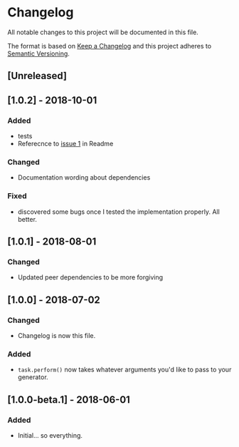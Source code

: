 # Changelog
All notable changes to this project will be documented in this file.

The format is based on [Keep a Changelog](http://keepachangelog.com/en/1.0.0/)
and this project adheres to [Semantic Versioning](http://semver.org/spec/v2.0.0.html).

## [Unreleased]

## [1.0.2] - 2018-10-01
### Added
- tests
- Referecnce to [issue 1](https://github.com/happycollision/angular-concurrency/issues/1) in Readme
### Changed
- Documentation wording about dependencies
### Fixed
- discovered some bugs once I tested the implementation properly. All better.

## [1.0.1] - 2018-08-01
### Changed
- Updated peer dependencies to be more forgiving

## [1.0.0] - 2018-07-02
### Changed
- Changelog is now this file.

### Added
- `task.perform()` now takes whatever arguments you'd like to pass to your generator.

## [1.0.0-beta.1] - 2018-06-01
### Added
- Initial... so everything.
